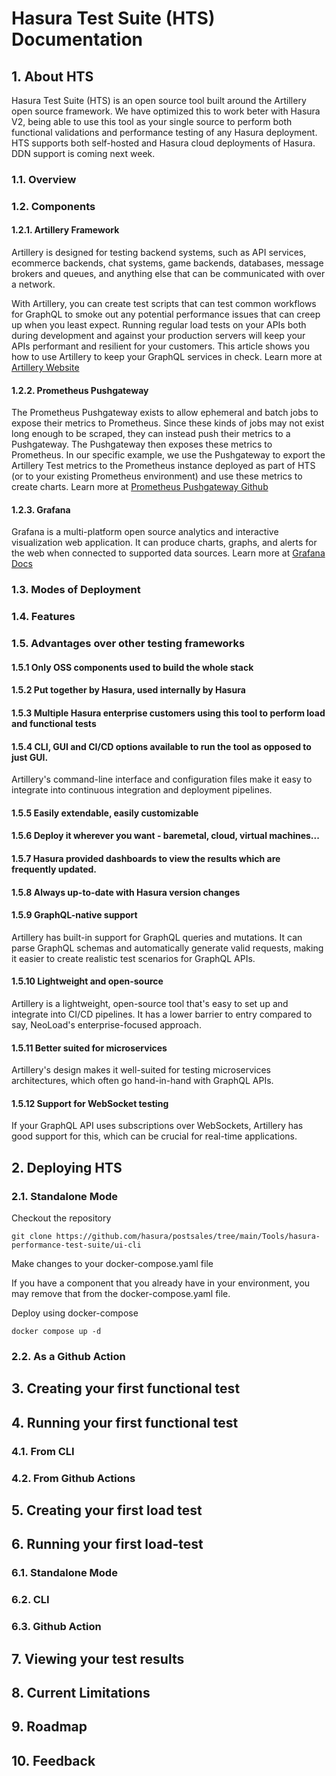 # Hasura Test Suite (HTS) Documentation

## 1. About HTS

Hasura Test Suite (HTS) is an open source tool built around the Artillery open source framework. We have optimized this to work beter with Hasura V2, being able to use this tool as your single source to perform both functional validations and performance testing of any Hasura deployment. HTS supports both self-hosted and Hasura cloud deployments of Hasura. DDN support is coming next week.

### 1.1. Overview

### 1.2. Components

#### 1.2.1. Artillery Framework
Artillery is designed for testing backend systems, such as API services, ecommerce backends, chat systems, game backends, databases, message brokers and queues, and anything else that can be communicated with over a network.

With Artillery, you can create test scripts that can test common workflows for GraphQL to smoke out any potential performance issues that can creep up when you least expect. Running regular load tests on your APIs both during development and against your production servers will keep your APIs performant and resilient for your customers. This article shows you how to use Artillery to keep your GraphQL services in check. Learn more at [Artillery Website](https://www.artillery.io/docs)

#### 1.2.2. Prometheus Pushgateway
The Prometheus Pushgateway exists to allow ephemeral and batch jobs to expose their metrics to Prometheus. Since these kinds of jobs may not exist long enough to be scraped, they can instead push their metrics to a Pushgateway. The Pushgateway then exposes these metrics to Prometheus. In our specific example, we use the Pushgateway to export the Artillery Test metrics to the Prometheus instance deployed as part of HTS (or to your existing Prometheus environment) and use these metrics to create charts. Learn more at [Prometheus Pushgateway Github](https://github.com/prometheus/pushgatewa)

#### 1.2.3. Grafana

Grafana is a multi-platform open source analytics and interactive visualization web application. It can produce charts, graphs, and alerts for the web when connected to supported data sources. Learn more at [Grafana Docs](https://grafana.com/docs/grafana/latest/)


### 1.3. Modes of Deployment

### 1.4. Features

### 1.5. Advantages over other testing frameworks
#### 1.5.1 Only OSS components used to build the whole stack
#### 1.5.2 Put together by Hasura, used internally by Hasura
#### 1.5.3 Multiple Hasura enterprise customers using this tool to perform load and functional tests
#### 1.5.4 CLI, GUI and CI/CD options available to run the tool as opposed to just GUI.

Artillery's command-line interface and configuration files make it easy to integrate into continuous integration and deployment pipelines.
#### 1.5.5 Easily extendable, easily customizable
#### 1.5.6 Deploy it wherever you want - baremetal, cloud, virtual machines...
#### 1.5.7 Hasura provided dashboards to view the results which are frequently updated.
#### 1.5.8 Always up-to-date with Hasura version changes
#### 1.5.9 GraphQL-native support

Artillery has built-in support for GraphQL queries and mutations. It can parse GraphQL schemas and automatically generate valid requests, making it easier to create realistic test scenarios for GraphQL APIs.
#### 1.5.10 Lightweight and open-source

Artillery is a lightweight, open-source tool that's easy to set up and integrate into CI/CD pipelines. It has a lower barrier to entry compared to say, NeoLoad's enterprise-focused approach.
#### 1.5.11 Better suited for microservices

Artillery's design makes it well-suited for testing microservices architectures, which often go hand-in-hand with GraphQL APIs.
#### 1.5.12 Support for WebSocket testing

If your GraphQL API uses subscriptions over WebSockets, Artillery has good support for this, which can be crucial for real-time applications.

## 2. Deploying HTS

### 2.1. Standalone Mode

Checkout the repository

``` git clone https://github.com/hasura/postsales/tree/main/Tools/hasura-performance-test-suite/ui-cli ```

Make changes to your docker-compose.yaml file

If you have a component that you already have in your environment, you may remove that from the docker-compose.yaml file.

Deploy using docker-compose

``` docker compose up -d ```

### 2.2. As a Github Action

## 3. Creating your first functional test

## 4. Running your first functional test

### 4.1. From CLI

### 4.2. From Github Actions

## 5. Creating your first load test

## 6. Running your first load-test

### 6.1. Standalone Mode

### 6.2. CLI

### 6.3. Github Action

## 7. Viewing your test results

## 8. Current Limitations

## 9. Roadmap

## 10. Feedback
